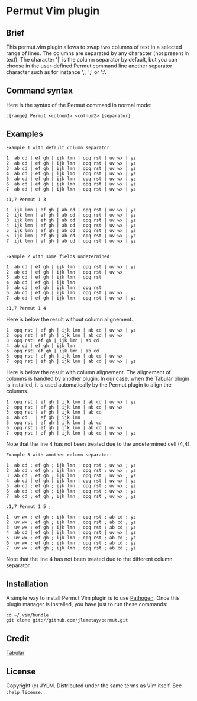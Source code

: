 Permut Vim plugin
=================

Brief
-----

This permut.vim plugin allows to swap two columns of text in a selected range
of lines.  The columns are separated by any character (not present in text).
The character '|' is the column separator by default, but you can choose in
the user-defined Permut command line another separator character such as for
instance ',', ';' or ':'.


Command syntax
--------------

Here is the syntax of the Permut command in normal mode:

    :[range] Permut <colnum1> <colnum2> [separator]



Examples
--------

    Example 1 with default column separator:

    1  ab cd | ef gh | ijk lmn | opq rst | uv wx | yz
    2  ab cd | ef gh | ijk lmn | opq rst | uv wx | yz
    3  ab cd | ef gh | ijk lmn | opq rst | uv wx | yz
    4  ab cd | ef gh | ijk lmn | opq rst | uv wx | yz
    5  ab cd | ef gh | ijk lmn | opq rst | uv wx | yz
    6  ab cd | ef gh | ijk lmn | opq rst | uv wx | yz
    7  ab cd | ef gh | ijk lmn | opq rst | uv wx | yz

    :1,7 Permut 1 3

    1  ijk lmn | ef gh | ab cd | opq rst | uv wx | yz
    2  ijk lmn | ef gh | ab cd | opq rst | uv wx | yz
    3  ijk lmn | ef gh | ab cd | opq rst | uv wx | yz
    4  ijk lmn | ef gh | ab cd | opq rst | uv wx | yz
    5  ijk lmn | ef gh | ab cd | opq rst | uv wx | yz
    6  ijk lmn | ef gh | ab cd | opq rst | uv wx | yz
    7  ijk lmn | ef gh | ab cd | opq rst | uv wx | yz


    Example 2 with some fields undetermined:

    1  ab cd | ef gh | ijk lmn | opq rst | uv wx | yz
    2  ab cd | ef gh | ijk lmn | opq rst | uv wx
    3  ab cd | ef gh | ijk lmn | opq rst
    4  ab cd | ef gh | ijk lmn
    5  ab cd | ef gh | ijk lmn | opq rst
    6  ab cd | ef gh | ijk lmn | opq rst | uv wx
    7  ab cd | ef gh | ijk lmn | opq rst | uv wx | yz

    :1,7 Permut 1 4

Here is below the result without column alignement.

    1  opq rst | ef gh | ijk lmn | ab cd | uv wx | yz
    2  opq rst | ef gh | ijk lmn | ab cd | uv wx
    3  opq rst| ef gh | ijk lmn | ab cd 
    4  ab cd | ef gh | ijk lmn
    5  opq rst| ef gh | ijk lmn | ab cd 
    6  opq rst | ef gh | ijk lmn | ab cd | uv wx
    7  opq rst | ef gh | ijk lmn | ab cd | uv wx | yz

Here is below the result with column alignement.
The alignement of columns is handled by another plugin.
In our case, when the Tabular plugin is installed,
it is used automatically by the Permut plugin to align the columns.

    1  opq rst | ef gh | ijk lmn | ab cd | uv wx | yz
    2  opq rst | ef gh | ijk lmn | ab cd | uv wx
    3  opq rst | ef gh | ijk lmn | ab cd
    4  ab cd   | ef gh | ijk lmn
    5  opq rst | ef gh | ijk lmn | ab cd
    6  opq rst | ef gh | ijk lmn | ab cd | uv wx
    7  opq rst | ef gh | ijk lmn | ab cd | uv wx | yz

Note that the line 4 has not been treated due to
the undetermined cell (4,4).


    Example 3 with another column separator:

    1  ab cd ; ef gh ; ijk lmn ; opq rst ; uv wx ; yz
    2  ab cd ; ef gh ; ijk lmn ; opq rst ; uv wx ; yz
    3  ab cd ; ef gh ; ijk lmn ; opq rst ; uv wx ; yz
    4  ab cd | ef gh | ijk lmn | opq rst | uv wx | yz
    5  ab cd ; ef gh ; ijk lmn ; opq rst ; uv wx ; yz
    6  ab cd ; ef gh ; ijk lmn ; opq rst ; uv wx ; yz
    7  ab cd ; ef gh ; ijk lmn ; opq rst ; uv wx ; yz

    :1,7 Permut 1 5 ;

    1  uv wx ; ef gh ; ijk lmn ; opq rst ; ab cd ; yz
    2  uv wx ; ef gh ; ijk lmn ; opq rst ; ab cd ; yz
    3  uv wx ; ef gh ; ijk lmn ; opq rst ; ab cd ; yz
    4  ab cd | ef gh | ijk lmn | opq rst | uv wx | yz
    5  uv wx ; ef gh ; ijk lmn ; opq rst ; ab cd ; yz
    6  uv wx ; ef gh ; ijk lmn ; opq rst ; ab cd ; yz
    7  uv wx ; ef gh ; ijk lmn ; opq rst ; ab cd ; yz

Note that the line 4 has not been treated due to
the different column separator.


Installation
------------

A simple way to install Permut Vim plugin is to use
[Pathogen](https://github.com/tpope/vim-pathogen).
Once this plugin manager is installed, you have just to
run these commands:

    cd ~/.vim/bundle
    git clone git://github.com/jlemetay/permut.git


Credit
------

[Tabular](https://github.com/godlygeek/tabular)


License
-------
Copyright (c) JYLM. Distributed under the same terms as Vim itself. See `:help license`.


